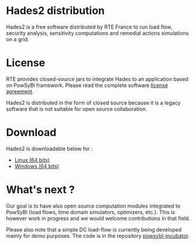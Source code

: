 # Hades2 distribution

Hades2 is a free software distributed by RTE France to run load flow, security analysis, sensitivity computations and remedial actions simulations on a grid.

# License

RTE provides closed-source jars to integrate Hades to an application based on PowSyBl framework. Please read the complete software [license agreement](license.md).

Hades2 is distributed in the form of closed source because it is a legacy software that is not suitable for open source collaboration.

# Download

Hades2 is downloadable below for :
- [Linux (64 bits)](https://github.com/rte-france/hades2-distribution/releases/download/V6.7.1/hades2-V6.7.1.1-linux.tar.gz)
- [Windows (64 bits)](https://github.com/rte-france/hades2-distribution/releases/download/V6.7.1/hades2-V6.7.1.1-windows.zip)

# What's next ?

Our goal is to have also open source computation modules integrated to PowSyBl (load flows, time domain simulators, optimizers, etc.). This is however work in progress and we would welcome contributions in that field.

Please also note that a simple DC load-flow is currently being developed mainly for demo purposes. The code is in the repository [powsybl-incubator](https://github.com/powsybl/powsybl-incubator/tree/master/simple-loadflow).
